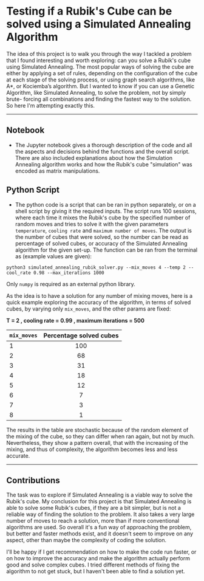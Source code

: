 # Testing if a Rubik's Cube can be solved using a Simulated Annealing Algorithm

The idea of this project is to walk you through the way I tackled a problem that I found interesting and worth exploring: can you solve a Rubik's cube using Simulated Annealing. 
The most popular ways of solving the cube are either by applying a set of rules, depending on the configuration of the cube at each stage of the solving process, or using graph 
search algorithms, like A*, or Kociemba’s algorithm. But I wanted to know if you can use a Genetic Algorithm, like Simulated Annealing, to solve the problem, not by simply brute-
forcing all combinations and finding the fastest way to the solution. So here I'm attempting exactly this.

------

## Notebook
- The Jupyter notebook gives a thorough description of the code and all the aspects and decisions behind the functions and the overall script. There are also included explanations about how the Simulation Annealing algorithm works and how the Rubik's cube "simulation" was encoded as matrix manipulations.   

## Python Script
- The python code is a script that can be ran in python separately, or on a shell script by giving it the required inputs. The script runs 100 sessions, where each time it mixes the Rubik's cube by the specified number of random moves and tries to solve it with the given parameters `temperature`, `cooling rate` and `maximum number of moves`. The output is the number of cubes that were solved, so the number can be read as percentage of solved cubes, or accuracy of the Simulated Annealing algorithm for the given set-up. The function can be ran from the terminal as (example values are given):
```
python3 simulated_annealing_rubik_solver.py --mix_moves 4 --temp 2 --cool_rate 0.98 --max_iterations 1000
```
Only `numpy` is required as an external python library. 


As the idea is to have a solution for any number of mixing moves, here is a quick example exploring the accuracy of the algorithm, in terms of solved cubes, by varying only `mix_moves`, and the other params are fixed:

**T = 2 , cooling rate = 0.99 , maximum iterations = 500**

| `mix_moves` | Percentage solved cubes |
|-------------|:-----------------------:|
| 1           |           100           |
| 2           |           68            |
| 3           |           31            |
| 4           |           18            |
| 5           |           12            |
| 6           |            7            |
| 7           |            3            |
| 8           |            1            |

The results in the table are stochastic because of the random element of the mixing of the cube, so they can differ when ran again, but not by much. Nevertheless, they show a pattern overall, that with the increasing of the mixing, and thus of complexity, the algorithm becomes less and less accurate.

------

## Contributions
The task was to explore if Simulated Annealing is a viable way to solve the Rubik's cube. My conclusion for this project is that Simulated Annealing is able to solve some Rubik's cubes, if they are a bit simpler, but is not a reliable way of finding the solution to the 
problem. It also takes a very large number of moves to reach a solution, more than if more conventional algorithms are used. So overall it's a fun way of approaching the problem, 
but better and faster methods exist, and it doesn't seem to improve on any aspect, other than maybe the complexity of coding the solution.

I'll be happy if I get recommendation on how to make the code run faster, or on how to improve the accuracy and make the algorithm actually perform good and solve complex cubes. I tried different methods of fixing the algorithm to not get stuck, but I haven't been able to find a solution yet. 
